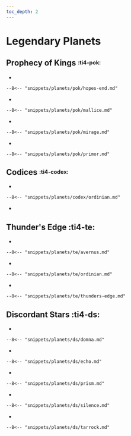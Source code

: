 ```yaml
---
toc_depth: 2
---
```


# Legendary Planets

## Prophecy of Kings <sup><sub>:ti4-pok:</sub></sup>

<div class="grid cards" markdown>

-   

    --8<-- "snippets/planets/pok/hopes-end.md"

-   

    --8<-- "snippets/planets/pok/mallice.md"

-   

    --8<-- "snippets/planets/pok/mirage.md"

-   

    --8<-- "snippets/planets/pok/primor.md"

</div>

## Codices <sup><sub>:ti4-codex:</sub></sup>

<div class="grid cards" markdown>

-   

    --8<-- "snippets/planets/codex/ordinian.md"

-   
    

</div>

## Thunder's Edge :ti4-te:

<div class="grid cards" markdown>

-   

    --8<-- "snippets/planets/te/avernus.md"

-   

    --8<-- "snippets/planets/te/ordinian.md"

-   

    --8<-- "snippets/planets/te/thunders-edge.md"

</div>

## Discordant Stars :ti4-ds:

<div class="grid cards" markdown>

-   

    --8<-- "snippets/planets/ds/domna.md"

-   

    --8<-- "snippets/planets/ds/echo.md"

-   

    --8<-- "snippets/planets/ds/prism.md"

-   

    --8<-- "snippets/planets/ds/silence.md"

-   

    --8<-- "snippets/planets/ds/tarrock.md"

</div>